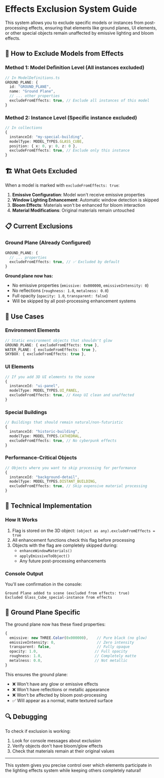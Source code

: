 # Effects Exclusion System Guide

This system allows you to exclude specific models or instances from post-processing effects, ensuring that elements like ground planes, UI elements, or other special objects remain unaffected by emissive lighting and bloom effects.

## 🚫 **How to Exclude Models from Effects**

### **Method 1: Model Definition Level** (All instances excluded)

```typescript
// In ModelDefinitions.ts
GROUND_PLANE: {
  id: "GROUND_PLANE",
  name: "Ground Plane",
  // ... other properties
  excludeFromEffects: true, // Exclude all instances of this model
}
```

### **Method 2: Instance Level** (Specific instance excluded)

```typescript
// In collections
{
  instanceId: "my-special-building",
  modelType: MODEL_TYPES.GLASS_CUBE,
  position: { x: 0, y: 0, z: 0 },
  excludeFromEffects: true, // Exclude only this instance
}
```

## 🏗️ **What Gets Excluded**

When a model is marked with `excludeFromEffects: true`:

1. **Emissive Configuration**: Model won't receive emissive properties
2. **Window Lighting Enhancement**: Automatic window detection is skipped
3. **Bloom Effects**: Materials won't be enhanced for bloom interaction
4. **Material Modifications**: Original materials remain untouched

## 📋 **Current Exclusions**

### **Ground Plane** (Already Configured)
```typescript
GROUND_PLANE: {
  // ... properties
  excludeFromEffects: true, // ✅ Excluded by default
}
```

**Ground plane now has:**
- No emissive properties (`emissive: 0x000000`, `emissiveIntensity: 0`)
- No reflections (`roughness: 1.0`, `metalness: 0.0`)
- Full opacity (`opacity: 1.0`, `transparent: false`)
- Will be skipped by all post-processing enhancement systems

## 🎯 **Use Cases**

### **Environment Elements**
```typescript
// Static environment objects that shouldn't glow
GROUND_PLANE: { excludeFromEffects: true },
WATER_PLANE: { excludeFromEffects: true },
SKYBOX: { excludeFromEffects: true },
```

### **UI Elements** 
```typescript
// If you add 3D UI elements to the scene
{
  instanceId: "ui-panel",
  modelType: MODEL_TYPES.UI_PANEL,
  excludeFromEffects: true, // Keep UI clean and unaffected
}
```

### **Special Buildings**
```typescript
// Buildings that should remain natural/non-futuristic
{
  instanceId: "historic-building",
  modelType: MODEL_TYPES.CATHEDRAL,
  excludeFromEffects: true, // No cyberpunk effects
}
```

### **Performance-Critical Objects**
```typescript
// Objects where you want to skip processing for performance
{
  instanceId: "background-detail",
  modelType: MODEL_TYPES.DISTANT_BUILDING,
  excludeFromEffects: true, // Skip expensive material processing
}
```

## 🔧 **Technical Implementation**

### **How It Works**
1. Flag is stored on the 3D object: `(object as any).excludeFromEffects = true`
2. All enhancement functions check this flag before processing
3. Objects with the flag are completely skipped during:
   - `enhanceWindowMaterials()`
   - `applyEmissiveToObject()`
   - Any future post-processing enhancements

### **Console Output**
You'll see confirmation in the console:
```
Ground Plane added to scene (excluded from effects: true)
Excluded Glass_Cube_special-instance from effects
```

## 🎨 **Ground Plane Specific**

The ground plane now has these fixed properties:
```typescript
{
  emissive: new THREE.Color(0x000000),    // Pure black (no glow)
  emissiveIntensity: 0,                   // Zero intensity
  transparent: false,                     // Fully opaque
  opacity: 1.0,                          // Full opacity
  roughness: 1.0,                        // Completely matte
  metalness: 0.0,                        // Not metallic
}
```

This ensures the ground plane:
- ❌ Won't have any glow or emissive effects
- ❌ Won't have reflections or metallic appearance  
- ❌ Won't be affected by bloom post-processing
- ✅ Will appear as a normal, matte textured surface

## 🔍 **Debugging**

To check if exclusion is working:
1. Look for console messages about exclusion
2. Verify objects don't have bloom/glow effects
3. Check that materials remain at their original values

---

This system gives you precise control over which elements participate in the lighting effects system while keeping others completely natural!
